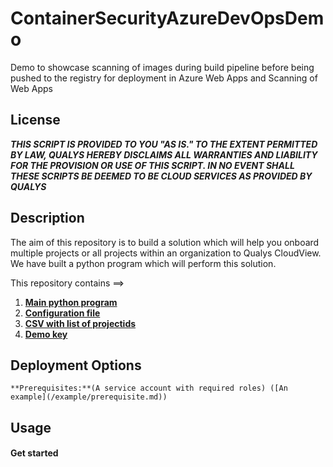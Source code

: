 # ContainerSecurityAzureDevOpsDemo
Demo to showcase scanning of images during build pipeline before being pushed to the registry for deployment in Azure Web Apps and Scanning of Web Apps

## License
_**THIS SCRIPT IS PROVIDED TO YOU "AS IS."  TO THE EXTENT PERMITTED BY LAW, QUALYS HEREBY DISCLAIMS ALL WARRANTIES AND LIABILITY FOR THE PROVISION OR USE OF THIS SCRIPT.  IN NO EVENT SHALL THESE SCRIPTS BE DEEMED TO BE CLOUD SERVICES AS PROVIDED BY QUALYS**_

## Description
The aim of this repository is to build a solution which will help you onboard multiple projects or all projects within an organization to Qualys CloudView. We have built a python program which will perform this solution.

This repository contains ==>

  1. [**Main python program**](/gcp-cv-connector.py) 
  2. [**Configuration file**](/example/config.yml)
  3. [**CSV with list of projectids**](/example/gcp-projectids.csv)
  4. [**Demo key**](/example/demokey.json) 

## Deployment Options
    **Prerequisites:**(A service account with required roles) ([An example](/example/prerequisite.md))
 
## Usage

#### Get started 

